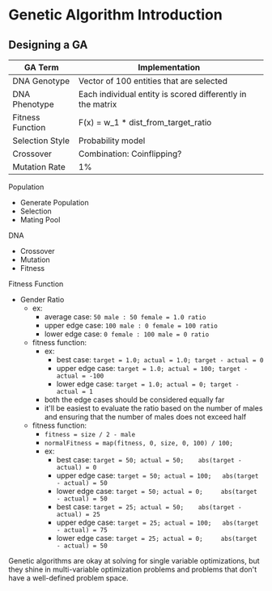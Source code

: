 # Genetic Algorithm Introduction

## Designing a GA

| GA Term           | Implementation                                              |
| ---               | ----------------------------------------------------------- |
| DNA Genotype      | Vector of 100 entities that are selected                    |
| DNA Phenotype     | Each individual entity is scored differently in the matrix  |
| Fitness Function  | F(x) = w_1 * dist_from_target_ratio                         |
| Selection Style   | Probability model                                           |
| Crossover         | Combination: Coinflipping?                                  |
| Mutation Rate     | 1%                                                          |

Population
- Generate Population
- Selection
- Mating Pool

DNA
- Crossover
- Mutation
- Fitness

Fitness Function
- Gender Ratio
  - ex:
    - average case: `50 male : 50 female = 1.0 ratio`
    - upper edge case:   `100 male : 0 female = 100 ratio`
    - lower edge case:   `0 female : 100 male = 0 ratio`
  - fitness function:
    - ex:
      - best case:  `target = 1.0; actual = 1.0; target - actual = 0`
      - upper edge case:  `target = 1.0; actual = 100; target - actual = -100`
      - lower edge case:  `target = 1.0; actual = 0; target - actual = 1`
    - both the edge cases should be considered equally far
    - it'll be easiest to evaluate the ratio based on the number of males and 
    ensuring that the number of males does not exceed half
  - fitness function:
    - `fitness = size / 2 - male`
    - `normalFitness = map(fitness, 0, size, 0, 100) / 100;`
    - ex:
      - best case:        `target = 50; actual = 50;    abs(target - actual) = 0`
      - upper edge case:  `target = 50; actual = 100;   abs(target - actual) = 50`
      - lower edge case:  `target = 50; actual = 0;     abs(target - actual) = 50`
      - best case:        `target = 25; actual = 50;    abs(target - actual) = 25`
      - upper edge case:  `target = 25; actual = 100;   abs(target - actual) = 75`
      - lower edge case:  `target = 25; actual = 0;     abs(target - actual) = 50`

Genetic algorithms are okay at solving for single variable optimizations, but 
they shine in multi-variable optimization problems and problems that don't have
a well-defined problem space.